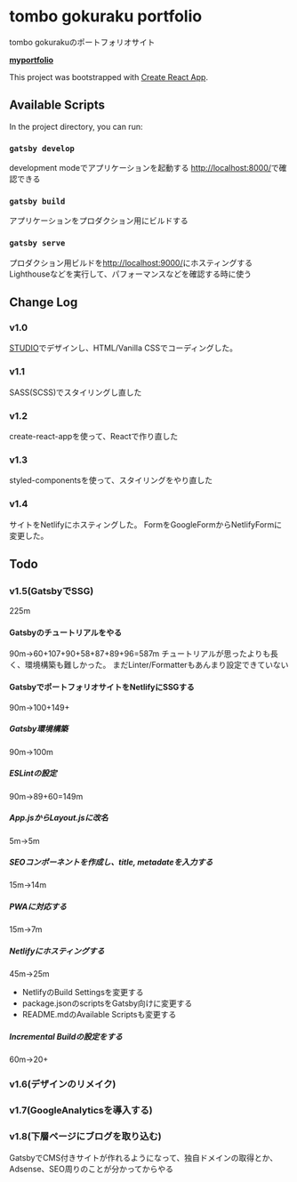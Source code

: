 # tombo gokuraku portfolio
tombo gokurakuのポートフォリオサイト

**[myportfolio](https://tombo-gokuraku.github.io/portfolio/)**

This project was bootstrapped with [Create React App](https://github.com/facebook/create-react-app).

## Available Scripts

In the project directory, you can run:

### `gatsby develop`
development modeでアプリケーションを起動する
[http://localhost:8000/](http://localhost:8000/)で確認できる

### `gatsby build`
アプリケーションをプロダクション用にビルドする

### `gatsby serve`
プロダクション用ビルドを[http://localhost:9000/](http://localhost:9000/)にホスティングする
Lighthouseなどを実行して、パフォーマンスなどを確認する時に使う

## Change Log

### v1.0
[STUDIO](https://tombo-gokuraku.studio.design/)でデザインし、HTML/Vanilla CSSでコーディングした。

### v1.1
SASS(SCSS)でスタイリングし直した

### v1.2
create-react-appを使って、Reactで作り直した

### v1.3
styled-componentsを使って、スタイリングをやり直した

### v1.4
サイトをNetlifyにホスティングした。
FormをGoogleFormからNetlifyFormに変更した。

## Todo

### v1.5(GatsbyでSSG)
225m

#### Gatsbyのチュートリアルをやる
90m->60+107+90+58+87+89+96=587m
チュートリアルが思ったよりも長く、環境構築も難しかった。
まだLinter/Formatterもあんまり設定できていない

#### GatsbyでポートフォリオサイトをNetlifyにSSGする
90m->100+149+

##### Gatsby環境構築
90m->100m

##### ESLintの設定
90m->89+60=149m

##### App.jsからLayout.jsに改名
5m->5m
##### SEOコンポーネントを作成し、title, metadateを入力する
15m->14m
##### PWAに対応する
15m->7m
##### Netlifyにホスティングする
45m->25m
* NetlifyのBuild Settingsを変更する
* package.jsonのscriptsをGatsby向けに変更する
* README.mdのAvailable Scriptsも変更する

##### Incremental Buildの設定をする
60m->20+


### v1.6(デザインのリメイク)

### v1.7(GoogleAnalyticsを導入する)

### v1.8(下層ページにブログを取り込む)
GatsbyでCMS付きサイトが作れるようになって、独自ドメインの取得とか、Adsense、SEO周りのことが分かってからやる
